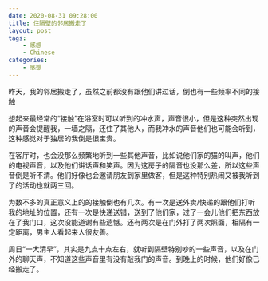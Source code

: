 ```yaml
---
date: 2020-08-31 09:28:00
title: 住隔壁的邻居搬走了
layout: post
tags:
    - 感想
    - Chinese
categories:
    - 感想
---
```


昨天，我的邻居搬走了，虽然之前都没有跟他们讲过话，倒也有一些频率不同的接触

想起来最经常的“接触”在浴室时可以听到的冲水声，声音很小，但是这种突然出现的声音会提醒我，一墙之隔，还住了其他人，而我冲水的声音他们也可能会听到，这种感觉对于独居的我倒是很宝贵。

在客厅时，也会没那么频繁地听到一些其他声音，比如说他们家的猫的叫声，他们的电视声音，以及他们讲话声和笑声。因为这房子的隔音也没那么差，所以这些声音倒是听不清。他们好像也会邀请朋友到家里做客，但是这种特别热闹又被我听到了的活动也就两三回。

为数不多的真正意义上的的接触倒也有几次。有一次是送外卖/快递的跟他们打听我的地址的位置，还有一次是快递送错，送到了他们家，过了一会儿他们把东西放在了我门口，这次没能道谢有些遗憾。还有两次是在门外打了两次照面，相隔有一定距离，男主人看起来人很友善。

周日“一大清早”，其实是九点十点左右，就听到隔壁特别吵的一些声音，以及在门外的聊天声，不知道这些声音里有没有敲我门的声音。到晚上的时候，他们好像已经搬走了。